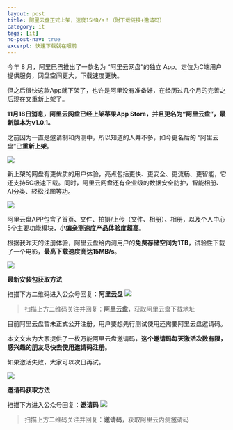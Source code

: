 ```yaml
---
layout: post
title: 阿里云盘正式上架，速度15MB/s！（附下载链接+邀请码）
category: it
tags: [it]
no-post-nav: true
excerpt: 快速下载就在眼前
---
```


今年 8 月，阿里巴巴推出了一款名为 “阿里云网盘”的独立 App。定位为C端用户提供服务，网盘空间更大，下载速度更快。

但之后很快这款App就下架了，也许是阿里没有准备好，在经历过几个月的完善之后现在又重新上架了。

**11月18日消息，阿里云网盘已经上架苹果App Store，并且更名为“阿里云盘”，最新版本为v1.0.1。**

之前因为一直是邀请制和内测中，所以知道的人并不多，如今更名后的 “阿里云盘”已**重新上架**。
 
![](http://favorites.ren/assets/images/2020/it/aliyun/aliyun10.png) 

新上架的网盘有更优质的用户体验，亮点包括更快、更安全、更流畅、更智能，它还支持5G极速下载。同时，阿里云网盘还有企业级的数据安全防护，智能相册、AI分类、轻松找图等功。

![](http://favorites.ren/assets/images/2020/it/aliyun/aliyun11.png) 

阿里云盘APP包含了首页、文件、拍摄/上传（文件、相册）、相册，以及个人中心5个主要功能模块，**小编亲测速度产品体验度超高**。

根据我昨天的注册体验，阿里云盘给内测用户的**免费存储空间为1TB**，试验性下载了一个电影，**最高下载速度高达15MB/s**。

![](http://favorites.ren/assets/images/2020/it/aliyun/aliyun12.png) 

**最新安装包获取方法**

扫描下方二维码进入公众号回复：**阿里云盘**
![](http://favorites.ren/assets/images/2020/it/aliyun/aliyun09.jpg) 
>扫描上方二维码关注并回复：**阿里云盘**，获取阿里云盘下载地址


目前阿里云盘暂未正式公开注册，用户要想先行测试使用还需要阿里云盘邀请码。

本文文末为大家提供了一枚万能阿里云盘邀请码，**这个邀请码每天激活次数有限，感兴趣的朋友尽快去使用邀请码注册**。

如果激活失败，大家可以次日再试。

![](http://favorites.ren/assets/images/2020/it/aliyun/aliyun13.png) 


**邀请码获取方法**

扫描下方进入公众号回复：**邀请码**
![](http://favorites.ren/assets/images/2020/it/aliyun/aliyun06.jpg) 

>扫描上方二维码关注并回复：**邀请码**，获取阿里云内测邀请码


